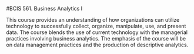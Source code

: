 #BCIS 561. Business Analytics I



This course provides an understanding of how organizations can utilize technology to successfully collect, organize, manipulate, use, and present data. The course blends the use of current technology with the managerial practices involving business analytics. The emphasis of the course will be on data management practices and the production of descriptive analytics. 
